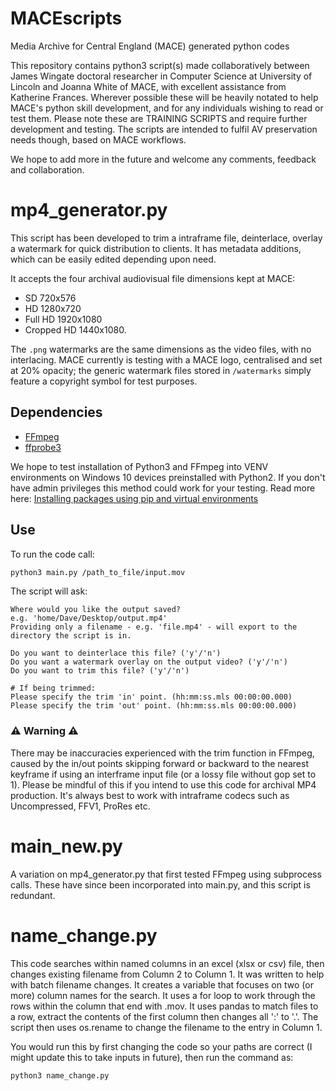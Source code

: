 # MACEscripts
Media Archive for Central England (MACE) generated python codes

This repository contains python3 script(s) made collaboratively between James Wingate doctoral researcher in Computer Science at University of Lincoln and Joanna White of MACE, with excellent assistance from Katherine Frances.  Wherever possible these will be heavily notated to help MACE's python skill development, and for any individuals wishing to read or test them. Please note these are TRAINING SCRIPTS and require further development and testing.  The scripts are intended to fulfil AV preservation needs though, based on MACE workflows.

We hope to add more in the future and welcome any comments, feedback and collaboration.

# mp4_generator.py

This script has been developed to trim a intraframe file, deinterlace, overlay a watermark for quick distribution to clients. It has metadata additions, which can be easily edited depending upon need.

It accepts the four archival audiovisual file dimensions kept at MACE:
* SD 720x576
* HD 1280x720
* Full HD 1920x1080
* Cropped HD 1440x1080.

The `.png` watermarks are the same dimensions as the video files, with no interlacing. MACE currently is testing with a MACE logo, centralised and set at 20% opacity; the generic watermark files stored in `/watermarks` simply feature a copyright symbol for test purposes.

## Dependencies

* [FFmpeg](https://avpres.net/FFmpeg/#ch1)
* [ffprobe3](https://github.com/DheerendraRathor/ffprobe3)

We hope to test installation of Python3 and FFmpeg into VENV environments on Windows 10 devices preinstalled with Python2. If you don't have admin privileges this method could work for your testing. Read more here: [Installing packages using pip and virtual environments](https://packaging.python.org/guides/installing-using-pip-and-virtual-environments/)

## Use

To run the code call:
```bash
python3 main.py /path_to_file/input.mov
```

The script will ask:
```
Where would you like the output saved?
e.g. 'home/Dave/Desktop/output.mp4'
Providing only a filename - e.g. 'file.mp4' - will export to the directory the script is in.

Do you want to deinterlace this file? ('y'/'n')
Do you want a watermark overlay on the output video? ('y'/'n')
Do you want to trim this file? ('y'/'n')

# If being trimmed:
Please specify the trim 'in' point. (hh:mm:ss.mls 00:00:00.000)
Please specify the trim 'out' point. (hh:mm:ss.mls 00:00:00.000)
```

### ⚠️ Warning ⚠️

There may be inaccuracies experienced with the trim function in FFmpeg, caused by the in/out points skipping forward or backward to the nearest keyframe if using an interframe input file (or a lossy file without gop set to 1).  Please be mindful of this if you intend to use this code for archival MP4 production.  It's always best to work with intraframe codecs such as Uncompressed, FFV1, ProRes etc.

# main_new.py

A variation on mp4_generator.py that first tested FFmpeg using subprocess calls. These have since been incorporated into main.py, and this script is redundant.

# name_change.py

This code searches within named columns in an excel (xlsx or csv) file, then changes existing filename from Column 2 to Column 1. It was written to help with batch filename changes. It creates a variable that focuses on two (or more) column names for the search. It uses a for loop to work through the rows within the column that end with .mov. It uses pandas to match files to a row, extract the contents of the first column then changes all ':' to '.'. The script then uses os.rename to change the filename to the entry in Column 1.

You would run this by first changing the code so your paths are correct (I might update this to take inputs in future), then run the command as:
```
python3 name_change.py
```

